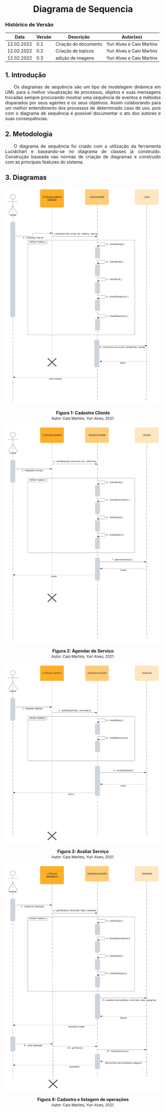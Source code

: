 # <center> Diagrama de Sequencia

### Histórico de Versão<br>

| Data       | Versão | Descrição            | Autor(es)                 |
| ---------- | ------ | -------------------- | ------------------------- |
| 12.02.2022 | 0.1    | Criação do documento | Yuri Alves e Caio Martins |
| 12.02.2022 | 0.2    | Criação de topicos   | Yuri Alves e Caio Martins |
| 12.02.2022 | 0.3    | adição de imagens    | Yuri Alves e Caio Martins |

## 1. Introdução

<div align="justify">&emsp;&emsp;Os diagramas de sequência são um tipo de modelagem dinâmica em UML para a melhor visualização de processos, objetos e suas mensagens trocadas sempre procurando mostrar uma sequência de eventos e métodos disparados por seus agentes e os seus objetivos. Assim colaborando para um melhor entendimento dos processos de determinado caso de uso, pois com o diagrama de sequência é possível documentar o ato dos autores e suas consequências.</div>

## 2. Metodologia

<div align="justify">&emsp;&emsp;O diagrama de sequência foi criado com a utilização da ferramenta Lucidchart e baseando-se no diagrama de classes já construído. Construção baseada nas normas de criação de diagramas e construído com as principais features do sistema.</div>

## 3. Diagramas

<p align='center'>
    <img src='../assets/img/sequencia/seq_createUser.png'>
    <figcaption align='center'>
        <b>Figura 1: Cadastro Cliente</b>
        <br>
        <small>Autor: Caio Martins, Yuri Alves, 2021.</small>
    </figcaption>
</p>

<p align='center'>
    <img src='../assets/img/sequencia/ag_serv.png'>
    <figcaption align='center'>
        <b>Figura 2: Agendar de Serviço</b>
        <br>
        <small>Autor: Caio Martins, Yuri Alves, 2021.</small>
    </figcaption>
</p>

<p align='center'>
    <img src='../assets/img/sequencia/av_cli.png'>
    <figcaption align='center'>
        <b>Figura 3: Avaliar Serviço</b>
        <br>
        <small>Autor: Caio Martins, Yuri Alves, 2021.</small>
    </figcaption>
</p>

<p align='center'>
    <img src='../assets/img/sequencia/ger_cadIliistOp.png'>
    <figcaption align='center'>
        <b>Figura 4: Cadastro e listagem de operações</b>
        <br>
        <small>Autor: Caio Martins, Yuri Alves, 2021.</small>
    </figcaption>
</p>

<br><br>

